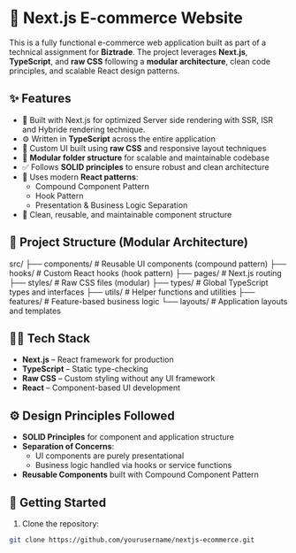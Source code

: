 # 🛒 Next.js E-commerce Website

This is a fully functional e-commerce web application built as part of a technical assignment for **Biztrade**. The project leverages **Next.js**, **TypeScript**, and **raw CSS** following a **modular architecture**, clean code principles, and scalable React design patterns.

## ✨ Features

- 🧭 Built with Next.js for optimized Server side rendering with SSR, ISR and Hybride rendering technique.
- ⚙️ Written in **TypeScript** across the entire application
- 🎨 Custom UI built using **raw CSS** and responsive layout techniques
- 📁 **Modular folder structure** for scalable and maintainable codebase
- ✅ Follows **SOLID principles** to ensure robust and clean architecture
- 🧱 Uses modern **React patterns**:
  - Compound Component Pattern
  - Hook Pattern
  - Presentation & Business Logic Separation
- 🧹 Clean, reusable, and maintainable component structure

## 📁 Project Structure (Modular Architecture)

src/
├── components/ # Reusable UI components (compound pattern)
├── hooks/ # Custom React hooks (hook pattern)
├── pages/ # Next.js routing
├── styles/ # Raw CSS files (modular)
├── types/ # Global TypeScript types and interfaces
├── utils/ # Helper functions and utilities
├── features/ # Feature-based business logic
└── layouts/ # Application layouts and templates

## 🧑‍💻 Tech Stack

- **Next.js** – React framework for production
- **TypeScript** – Static type-checking
- **Raw CSS** – Custom styling without any UI framework
- **React** – Component-based UI development

## ⚙️ Design Principles Followed

- **SOLID Principles** for component and application structure
- **Separation of Concerns**:
  - UI components are purely presentational
  - Business logic handled via hooks or service functions
- **Reusable Components** built with Compound Component Pattern

## 🚀 Getting Started

1. Clone the repository:

```bash
git clone https://github.com/yourusername/nextjs-ecommerce.git
